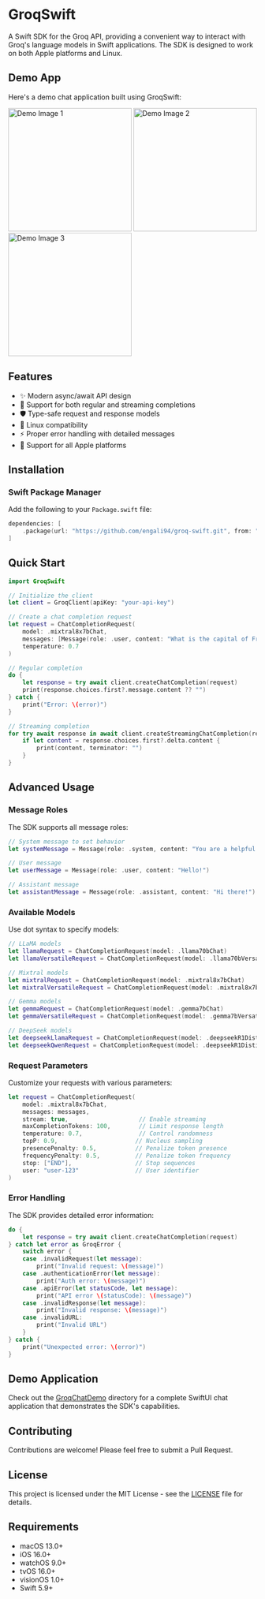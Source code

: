 # GroqSwift

A Swift SDK for the Groq API, providing a convenient way to interact with Groq's language models in Swift applications. The SDK is designed to work on both Apple platforms and Linux.

## Demo App

Here's a demo chat application built using GroqSwift:

<img src="Examples/Resources/1.png" width="250" alt="Demo Image 1"> <img src="Examples/Resources/2.png" width="250" alt="Demo Image 2"> <img src="Examples/Resources/3.png" width="250" alt="Demo Image 3">

## Features

- ✨ Modern async/await API design
- 🔄 Support for both regular and streaming completions
- 🛡️ Type-safe request and response models
- 🐧 Linux compatibility
- ⚡️ Proper error handling with detailed messages
- 📱 Support for all Apple platforms

## Installation

### Swift Package Manager

Add the following to your `Package.swift` file:

```swift
dependencies: [
    .package(url: "https://github.com/engali94/groq-swift.git", from: "0.1.0")
]
```

## Quick Start

```swift
import GroqSwift

// Initialize the client
let client = GroqClient(apiKey: "your-api-key")

// Create a chat completion request
let request = ChatCompletionRequest(
    model: .mixtral8x7bChat, 
    messages: [Message(role: .user, content: "What is the capital of France?")],
    temperature: 0.7
)

// Regular completion
do {
    let response = try await client.createChatCompletion(request)
    print(response.choices.first?.message.content ?? "")
} catch {
    print("Error: \(error)")
}

// Streaming completion
for try await response in await client.createStreamingChatCompletion(request) {
    if let content = response.choices.first?.delta.content {
        print(content, terminator: "")
    }
}
```

## Advanced Usage

### Message Roles

The SDK supports all message roles:

```swift
// System message to set behavior
let systemMessage = Message(role: .system, content: "You are a helpful assistant")

// User message
let userMessage = Message(role: .user, content: "Hello!")

// Assistant message
let assistantMessage = Message(role: .assistant, content: "Hi there!")
```

### Available Models

Use dot syntax to specify models:

```swift
// LLaMA models
let llamaRequest = ChatCompletionRequest(model: .llama70bChat)
let llamaVersatileRequest = ChatCompletionRequest(model: .llama70bVersatile)

// Mixtral models
let mixtralRequest = ChatCompletionRequest(model: .mixtral8x7bChat)
let mixtralVersatileRequest = ChatCompletionRequest(model: .mixtral8x7bVersatile)

// Gemma models
let gemmaRequest = ChatCompletionRequest(model: .gemma7bChat)
let gemmaVersatileRequest = ChatCompletionRequest(model: .gemma7bVersatile)

// DeepSeek models
let deepseekLlamaRequest = ChatCompletionRequest(model: .deepseekR1DistillLlama70b)
let deepseekQwenRequest = ChatCompletionRequest(model: .deepseekR1DistillQwen32b)
```

### Request Parameters

Customize your requests with various parameters:

```swift
let request = ChatCompletionRequest(
    model: .mixtral8x7bChat,
    messages: messages,
    stream: true,                    // Enable streaming
    maxCompletionTokens: 100,        // Limit response length
    temperature: 0.7,                // Control randomness
    topP: 0.9,                      // Nucleus sampling
    presencePenalty: 0.5,           // Penalize token presence
    frequencyPenalty: 0.5,          // Penalize token frequency
    stop: ["END"],                  // Stop sequences
    user: "user-123"                // User identifier
)
```

### Error Handling

The SDK provides detailed error information:

```swift
do {
    let response = try await client.createChatCompletion(request)
} catch let error as GroqError {
    switch error {
    case .invalidRequest(let message):
        print("Invalid request: \(message)")
    case .authenticationError(let message):
        print("Auth error: \(message)")
    case .apiError(let statusCode, let message):
        print("API error \(statusCode): \(message)")
    case .invalidResponse(let message):
        print("Invalid response: \(message)")
    case .invalidURL:
        print("Invalid URL")
    }
} catch {
    print("Unexpected error: \(error)")
}
```

## Demo Application

Check out the [GroqChatDemo](Examples/GroqChatDemo) directory for a complete SwiftUI chat application that demonstrates the SDK's capabilities.

## Contributing

Contributions are welcome! Please feel free to submit a Pull Request.

## License

This project is licensed under the MIT License - see the [LICENSE](LICENSE) file for details.

## Requirements

- macOS 13.0+
- iOS 16.0+
- watchOS 9.0+
- tvOS 16.0+
- visionOS 1.0+
- Swift 5.9+
